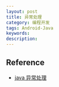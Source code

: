 ```yaml
---
layout: post
title: 异常处理
category: 编程开发
tags: Android-Java
keywords: 
description: 
---
```



## Reference

* [java 异常处理](http://www.ibm.com/developerworks/cn/java/j-lo-exception-misdirection/)